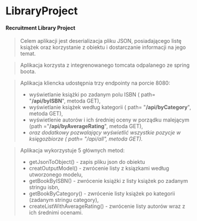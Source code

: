 # LibraryProject 
#### Recruitment Library Project

> Celem aplikacji jest deserializacja pliku JSON, posiadającego listę książek oraz korzystanie z obiektu i dostarczanie informacji na jego temat.

> Aplikacja korzysta z integrenowanego tomcata odpalanego ze spring boota.

> Aplikacja kliencka udostępnia trzy endpointy na porcie 8080:
>- wyświetlanie książki po zadanym polu ISBN ( path= "**/api/byISBN**", metoda GET),
>- wyświetlanie książek według kategorii ( path= "**/api/byCategory**", metoda GET),
>- wyświetlenie autorów i ich średniej oceny w porządku malejącym (path ="**/api/byAverageRating**", metoda GET),  
>- _oraz dodatkowy pozwalający wyświetlić wszystkie pozycje w księgozbiorze ( path= "/api/all", metoda GET)._


> Aplikacja wykorzystuje 5 głównych metod:
> - getJsonToObject() - zapis pliku json do obiektu
> - creatOutputModel() - zwrócenie listy z ksiązkami według utworzonego modelu,
> - getBookByISBN() - zwrócenie książki z listy książek po zadanym stringu isbn,
> - getBookByCategory() - zwrócenie listy książek po kategorii (zadanym stringu category),
> - createListWithAverageRating() - zwrócenie listy autorów wraz z ich średnimi ocenami.
